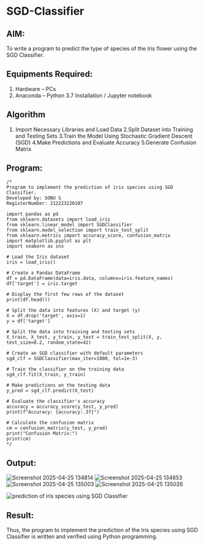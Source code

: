 # SGD-Classifier
## AIM:
To write a program to predict the type of species of the Iris flower using the SGD Classifier.

## Equipments Required:
1. Hardware – PCs
2. Anaconda – Python 3.7 Installation / Jupyter notebook

## Algorithm
1. Import Necessary Libraries and Load Data
2.Split Dataset into Training and Testing Sets
3.Train the Model Using Stochastic Gradient Descent (SGD)
4.Make Predictions and Evaluate Accuracy
5.Generate Confusion Matrix

## Program:
```
/*
Program to implement the prediction of iris species using SGD Classifier.
Developed by: SONU S
RegisterNumber: 212223220107

import pandas as pd
from sklearn.datasets import load_iris
from sklearn.linear_model import SGDClassifier
from sklearn.model_selection import train_test_split
from sklearn.metrics import accuracy_score, confusion_matrix
import matplotlib.pyplot as plt
import seaborn as sns

# Load the Iris dataset
iris = load_iris()

# Create a Pandas DataFrame
df = pd.DataFrame(data=iris.data, columns=iris.feature_names)
df['target'] = iris.target

# Display the first few rows of the dataset
print(df.head())

# Split the data into features (X) and target (y)
X = df.drop('target', axis=1)
y = df['target']

# Split the data into training and testing sets
X_train, X_test, y_train, y_test = train_test_split(X, y, test_size=0.2, random_state=42)

# Create an SGD classifier with default parameters
sgd_clf = SGDClassifier(max_iter=1000, tol=1e-3)

# Train the classifier on the training data
sgd_clf.fit(X_train, y_train)

# Make predictions on the testing data
y_pred = sgd_clf.predict(X_test)

# Evaluate the classifier's accuracy
accuracy = accuracy_score(y_test, y_pred)
print(f"Accuracy: {accuracy:.3f}")

# Calculate the confusion matrix
cm = confusion_matrix(y_test, y_pred)
print("Confusion Matrix:")
print(cm)
*/
```

## Output:
![Screenshot 2025-04-25 134814](https://github.com/user-attachments/assets/625f2514-fb67-47d9-a158-35e9753cd7d3)
![Screenshot 2025-04-25 134853](https://github.com/user-attachments/assets/fa19e10f-fee2-4ad5-b49b-30b799cdbc8c)
![Screenshot 2025-04-25 135003](https://github.com/user-attachments/assets/31ecbd29-78d6-4016-97ce-08c35e8790d1)
![Screenshot 2025-04-25 135026](https://github.com/user-attachments/assets/a4dc395b-cffa-4bc1-aef7-80f997e3b1db)


![prediction of iris species using SGD Classifier](sam.png)


## Result:
Thus, the program to implement the prediction of the Iris species using SGD Classifier is written and verified using Python programming.
